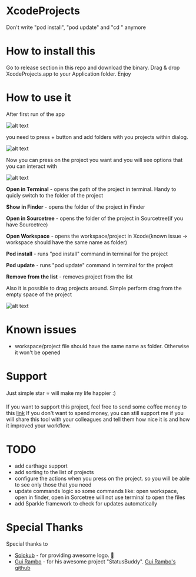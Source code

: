 # XcodeProjects
Don't write "pod install", "pod update" and "cd <your project>" anymore
  
# How to install this
Go to release section in this repo and download the binary. Drag & drop XcodeProjects.app to your Application folder. Enjoy

# How to use it
After first run of the app 

![alt text](https://github.com/DKalachniuk/XcodeProjects/blob/master/blob/master/Images/example_empty_list.png?raw=true)

you need to press + button and add folders with you projects within dialog.

![alt text](https://github.com/DKalachniuk/XcodeProjects/blob/master/blob/master/Images/example_list_of_projects.png?raw=true)

Now you can press on the project you want and you will see options that you can interact with 

![alt text](https://github.com/DKalachniuk/XcodeProjects/blob/master/blob/master/Images/example_context_menu.png?raw=true)

**Open in Terminal** - opens the path of the project in terminal. Handy to quicly switch to the folder of the project

**Show in Finder** - opens the folder of the project in Finder

**Open in Sourcetree** - opens the folder of the project in Sourcetree(if you have Sourcetree)

**Open Workspace** - opens the workspace/project in Xcode(known issue -> workspace should have the same name as folder)


**Pod install** - runs "pod install" command in terminal for the project

**Pod update** - runs "pod update" command in terminal for the project


**Remove from the list** - removes project from the list

Also it is possible to drag projects around. Simple perform drag from the empty space of the project

![alt text](https://github.com/DKalachniuk/XcodeProjects/blob/master/blob/master/Images/example_drag_and_drop.png?raw=true)

# Known issues

- workspace/project file should have the same name as folder. Otherwise it won't be opened

# Support
Just simple star ⭐️ will make my life happier :) 

If you want to support this project, feel free to send some coffee money to this [link](paypal.me/dkalachniuk)
If you don't want to spend money, you can still support me if you will share this tool with your colleagues and tell them how nice it is and how it improved your workflow.

# TODO
- add carthage support
- add sorting to the list of projects
- configure the actions when you press on the project. so you will be able to see only those that you need
- update commands logic so some commands like: open workspace, open in finder, open in Sorcetree will not use terminal to open the files
- add Sparkle framework to check for updates automatically

# Special Thanks
Special thanks to 
- [Solokub](https://github.com/Solokub) - for providing awesome logo. 🥳
- [Gui Rambo](https://gumroad.com/insidegui) - for his awesome project "StatusBuddy". [Gui Rambo's github](https://github.com/insidegui)
